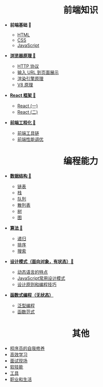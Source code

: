 <h1 align="center"> 前端知识</h1>

- **前端基础 🌵**
    - [HTML]()
    - [CSS]()
    - [JavaScript]()   
    
- [**浏览器原理 💫**](Front-End/Browser/readme.md)
    - [HTTP 协议](Front-End/Browser/http.md)
    - [输入 URL 到页面展示](Front-End/Browser/chrome.md)
    - [渲染引擎原理]()
    - [V8 原理](Front-End/Browser/v8.md)
  
- [**React 框架 🔨**](Front-End/Frame/readme.md)
    - [React (一)](Front-End/Frame/react-1.md)
    - [React (二)](Front-End/Frame/react-2.md)
- [**前端工程化 🥇**](Front-End/Engineering/readme.md)
    - [前端工具链](Front-End/Engineering/tool-chain.md)
    - [前端性能调优 ](Front-End/Engineering/optimization.md)

<h1 align="center"> 编程能力</h1>

- [**数据结构 🧱**](CS-Basic/Data-Structure/readme.md)
    - [链表](CS-Basic/Data-Structure/linked-list.md)
    - [栈](CS-Basic/Data-Structure/stack.md)
    - [队列](CS-Basic/Data-Structure/queue.md)
    - [散列表](CS-Basic/Data-Structure/hash-table.md)
    - [树](CS-Basic/Data-Structure/tree.md)
    - [图](CS-Basic/Data-Structure/graph.md)
  
- [**算法 🧮**](CS-Basic/Algorithm/readme.md)
    - [递归](CS-Basic/Algorithm/recursion.md)
    - [排序](CS-Basic/Algorithm/sort.md)
    - [搜索](CS-Basic/Algorithm/search.md)

- [**设计模式（面向对象，有状态）🧩**](Software-Design/Design-Patterns/readme.md)
    - [动态语言的特点](Software-Design/Design-Patterns/dynamic-language.md)
    - [JavaScript常用设计模式](Software-Design/Design-Patterns/patterns.md)
    - [设计原则和编程技巧](Software-Design/Design-Patterns/programme-skill.md)
  
- [**函数式编程（无状态）**]()
    - [ 泛型编程](Software-Design/Programming-Paradigm/readme.md)
    - [ 函数范式](Software-Design/Programming-Paradigm/function-paradigm.md)

<h1 align="center"> 其他</h1>

  - [程序员的自我修养](Other/selfboot.md)
  - [高效学习](Other/study.md)
  - [面试现场](Other/interview.md)
  - [软技能](Other/soft-skills.md)
  - [工具](Other/tools.md)
  - [职业和生活](Other/life-and-career.md)





